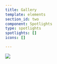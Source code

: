 ```yaml
---
title: Gallery
template: elements
section_id: two
component: Spotlights
type: spotlights
spotlights: []
icons: []

---
```

![](/images/img_6526.JPG)